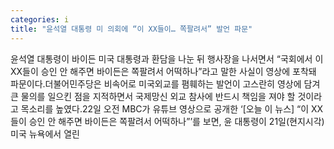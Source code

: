 ```yaml
---
categories: i
title: "윤석열 대통령 미 의회에 “이 XX들이… 쪽팔려서” 발언 파문"
---
```

윤석열 대통령이 바이든 미국 대통령과 환담을 나눈 뒤 행사장을 나서면서 “국회에서 이 XX들이 승인 안 해주면 바이든은 쪽팔려서 어떡하나”라고 말한 사실이 영상에 포착돼 파문이다.더불어민주당은 비속어로 미국외교를 폄훼하는 발언이 고스란히 영상에 담겨 큰 물의를 일으킨 점을 지적하면서 국제망신 외교 참사에 반드시 책임을 져야 할 것이라고 목소리를 높였다.22일 오전 MBC가 유튜브 영상으로 공개한 ‘[오늘 이 뉴스] “이 XX들이 승인 안 해주면 바이든은 쪽팔려서 어떡하나”’를 보면, 윤 대통령이 21일(현지시각) 미국 뉴욕에서 열린